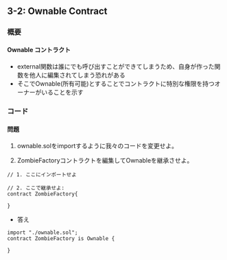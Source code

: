 ## 3-2: Ownable Contract

### 概要
#### Ownable コントラクト
- external関数は誰にでも呼び出すことができてしまうため、自身が作った関数を他人に編集されてしまう恐れがある  
- そこでOwnable(所有可能)とすることでコントラクトに特別な権限を持つオーナーがいることを示す

### コード

#### 問題

1. ownable.solをimportするように我々のコードを変更せよ。

1. ZombieFactoryコントラクトを編集してOwnableを継承させよ。

```
// 1. ここにインポートせよ

// 2. ここで継承せよ:
contract ZombieFactory{

}
```

- 答え

```
import "./ownable.sol";
contract ZombieFactory is Ownable {

}
```
